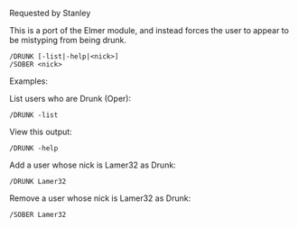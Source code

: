 Requested by Stanley

This is a port of the Elmer module, and instead forces the user to appear to be mistyping from being drunk.

```
/DRUNK [-list|-help|<nick>]
/SOBER <nick>
```
 Examples:

List users who are Drunk (Oper):

`/DRUNK -list`

View this output:

`/DRUNK -help`

Add a user whose nick is Lamer32 as Drunk:

`/DRUNK Lamer32`

Remove a user whose nick is Lamer32 as Drunk:

`/SOBER Lamer32`



